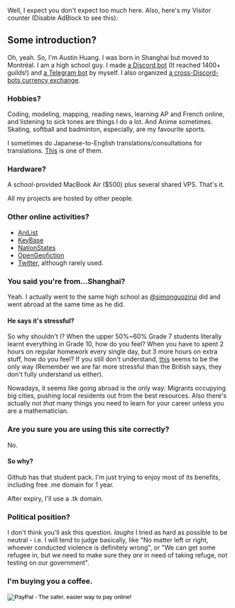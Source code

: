 Well, I expect you don't expect too much here. Also, here's my Visitor counter (Disable AdBlock to see this): <a href="http://www.reliablecounter.com" target="_blank"><img src="http://www.reliablecounter.com/count.php?page=austinhuang.me&digit=style/plain/13/&reloads=0" alt="" title="" border="0"></a><br /><a href="http://" target="_blank" style="font-family: Geneva, Arial; font-size: 9px; color: #330010; text-decoration: none;"></a>

## Some introduction?
Oh, yeah. So, I'm Austin Huang. I was born in Shanghai but moved to Montréal. I am a high school guy. I made [a Discord bot](http://github.com/austinhuang0131/discordtel) (It reached 1400+ guilds!) and [a Telegram bot](http://metagon.js.org) by myself. I also organized [a cross-Discord-bots currency exchange](http://discoin.gitbooks.io/docs).

### Hobbies?
Coding, modeling, mapping, reading news, learning AP and French online, and listening to sick tones are things I do a lot. And Anime sometimes. Skating, softball and badminton, especially, are my favourite sports.

I sometimes do Japanese-to-English translations/consultations for translations. [This](http://luluidoll.jp/tagged/english) is one of them.

### Hardware?
A school-provided MacBook Air ($500) plus several shared VPS. That's it.

All my projects are hosted by other people.

### Other online activities?
* [AniList](https://anilist.co/user/austinhuang)
* [KeyBase](https://keybase.io/austinhuang)
* [NationStates](https://www.nationstates.net/nation=the_cafes)
* [OpenGeofiction](http://wiki.opengeofiction.net/wiki/index.php/Esthyra)
* [Twitter](http://twitter.com/montreal0131), although rarely used.

### You said you're from...Shanghai?
Yeah. I actually went to the same high school as [@simonguozirui](https://github.com/simonguozirui) did and went abroad at the same time as he did.

#### He says it's stressful?
So why shouldn't I? When the upper 50%~60% Grade 7 students literally learnt everything in Grade 10, how do you feel? When you have to spent 2 hours on regular homework every single day, but 3 more hours on extra stuff, how do you feel? If you still don't understand, [this](http://bfy.tw/9cpo) seems to be the only way (Remember we are far more stressful than the British says, they don't fully understand us either).

Nowadays, it seems like going abroad is the only way: Migrants occupying big cities, pushing local residents out from the best resources. Also there's actually not *that* many things you need to learn for your career unless you are a mathematician.

### Are you sure you are using this site correctly?
No.

#### So why?
Github has that student pack. I'm just trying to enjoy most of its benefits, including free .me domain for 1 year.

After expiry, I'll use a .tk domain.

### Political position?
I don't think you'll ask this question. *laughs* I tried as hard as possible to be neutral - i.e. I will tend to judge basically, like "No matter left or right, whoever conducted violence is definitely wrong", or "We can get some refugee in, but we need to make sure they *are* in need of taking refuge, not testing on our government".

### I'm buying you a coffee.
<form action="https://www.paypal.com/cgi-bin/webscr" method="post" target="_top">
<input type="hidden" name="cmd" value="_s-xclick">
<input type="hidden" name="hosted_button_id" value="X5F25CULLN2GU">
<input type="image" src="https://www.paypalobjects.com/en_US/i/btn/btn_donateCC_LG.gif" border="0" name="submit" alt="PayPal - The safer, easier way to pay online!">
<img alt="" border="0" src="https://www.paypalobjects.com/en_US/i/scr/pixel.gif" width="1" height="1">
</form>
